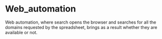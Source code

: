 # Web_automation
Web automation, where search opens the browser and searches for all the domains requested by the spreadsheet, brings as a result whether they are available or not.

